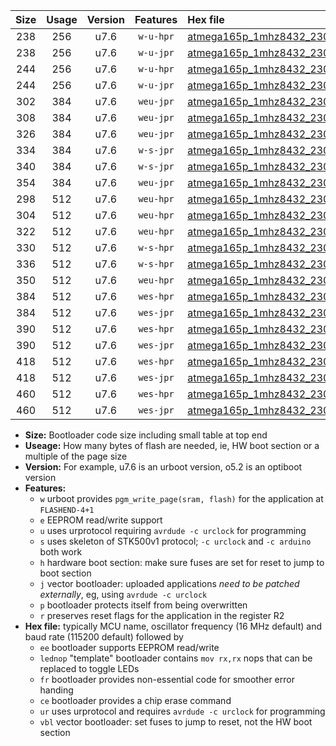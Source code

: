 |Size|Usage|Version|Features|Hex file|
|:-:|:-:|:-:|:-:|:--|
|238|256|u7.6|`w-u-hpr`|[atmega165p_1mhz8432_230400bps_ur.hex](https://raw.githubusercontent.com/stefanrueger/urboot/main/atmega165p_1mhz8432_230400bps_ur.hex)|
|238|256|u7.6|`w-u-jpr`|[atmega165p_1mhz8432_230400bps_ur_vbl.hex](https://raw.githubusercontent.com/stefanrueger/urboot/main/atmega165p_1mhz8432_230400bps_ur_vbl.hex)|
|244|256|u7.6|`w-u-hpr`|[atmega165p_1mhz8432_230400bps_lednop_ur.hex](https://raw.githubusercontent.com/stefanrueger/urboot/main/atmega165p_1mhz8432_230400bps_lednop_ur.hex)|
|244|256|u7.6|`w-u-jpr`|[atmega165p_1mhz8432_230400bps_lednop_ur_vbl.hex](https://raw.githubusercontent.com/stefanrueger/urboot/main/atmega165p_1mhz8432_230400bps_lednop_ur_vbl.hex)|
|302|384|u7.6|`weu-jpr`|[atmega165p_1mhz8432_230400bps_ee_ur_vbl.hex](https://raw.githubusercontent.com/stefanrueger/urboot/main/atmega165p_1mhz8432_230400bps_ee_ur_vbl.hex)|
|308|384|u7.6|`weu-jpr`|[atmega165p_1mhz8432_230400bps_ee_lednop_ur_vbl.hex](https://raw.githubusercontent.com/stefanrueger/urboot/main/atmega165p_1mhz8432_230400bps_ee_lednop_ur_vbl.hex)|
|326|384|u7.6|`weu-jpr`|[atmega165p_1mhz8432_230400bps_ee_lednop_fr_ur_vbl.hex](https://raw.githubusercontent.com/stefanrueger/urboot/main/atmega165p_1mhz8432_230400bps_ee_lednop_fr_ur_vbl.hex)|
|334|384|u7.6|`w-s-jpr`|[atmega165p_1mhz8432_230400bps_vbl.hex](https://raw.githubusercontent.com/stefanrueger/urboot/main/atmega165p_1mhz8432_230400bps_vbl.hex)|
|340|384|u7.6|`w-s-jpr`|[atmega165p_1mhz8432_230400bps_lednop_vbl.hex](https://raw.githubusercontent.com/stefanrueger/urboot/main/atmega165p_1mhz8432_230400bps_lednop_vbl.hex)|
|354|384|u7.6|`weu-jpr`|[atmega165p_1mhz8432_230400bps_ee_lednop_fr_ce_ur_vbl.hex](https://raw.githubusercontent.com/stefanrueger/urboot/main/atmega165p_1mhz8432_230400bps_ee_lednop_fr_ce_ur_vbl.hex)|
|298|512|u7.6|`weu-hpr`|[atmega165p_1mhz8432_230400bps_ee_ur.hex](https://raw.githubusercontent.com/stefanrueger/urboot/main/atmega165p_1mhz8432_230400bps_ee_ur.hex)|
|304|512|u7.6|`weu-hpr`|[atmega165p_1mhz8432_230400bps_ee_lednop_ur.hex](https://raw.githubusercontent.com/stefanrueger/urboot/main/atmega165p_1mhz8432_230400bps_ee_lednop_ur.hex)|
|322|512|u7.6|`weu-hpr`|[atmega165p_1mhz8432_230400bps_ee_lednop_fr_ur.hex](https://raw.githubusercontent.com/stefanrueger/urboot/main/atmega165p_1mhz8432_230400bps_ee_lednop_fr_ur.hex)|
|330|512|u7.6|`w-s-hpr`|[atmega165p_1mhz8432_230400bps.hex](https://raw.githubusercontent.com/stefanrueger/urboot/main/atmega165p_1mhz8432_230400bps.hex)|
|336|512|u7.6|`w-s-hpr`|[atmega165p_1mhz8432_230400bps_lednop.hex](https://raw.githubusercontent.com/stefanrueger/urboot/main/atmega165p_1mhz8432_230400bps_lednop.hex)|
|350|512|u7.6|`weu-hpr`|[atmega165p_1mhz8432_230400bps_ee_lednop_fr_ce_ur.hex](https://raw.githubusercontent.com/stefanrueger/urboot/main/atmega165p_1mhz8432_230400bps_ee_lednop_fr_ce_ur.hex)|
|384|512|u7.6|`wes-hpr`|[atmega165p_1mhz8432_230400bps_ee.hex](https://raw.githubusercontent.com/stefanrueger/urboot/main/atmega165p_1mhz8432_230400bps_ee.hex)|
|384|512|u7.6|`wes-jpr`|[atmega165p_1mhz8432_230400bps_ee_vbl.hex](https://raw.githubusercontent.com/stefanrueger/urboot/main/atmega165p_1mhz8432_230400bps_ee_vbl.hex)|
|390|512|u7.6|`wes-hpr`|[atmega165p_1mhz8432_230400bps_ee_lednop.hex](https://raw.githubusercontent.com/stefanrueger/urboot/main/atmega165p_1mhz8432_230400bps_ee_lednop.hex)|
|390|512|u7.6|`wes-jpr`|[atmega165p_1mhz8432_230400bps_ee_lednop_vbl.hex](https://raw.githubusercontent.com/stefanrueger/urboot/main/atmega165p_1mhz8432_230400bps_ee_lednop_vbl.hex)|
|418|512|u7.6|`wes-hpr`|[atmega165p_1mhz8432_230400bps_ee_lednop_fr.hex](https://raw.githubusercontent.com/stefanrueger/urboot/main/atmega165p_1mhz8432_230400bps_ee_lednop_fr.hex)|
|418|512|u7.6|`wes-jpr`|[atmega165p_1mhz8432_230400bps_ee_lednop_fr_vbl.hex](https://raw.githubusercontent.com/stefanrueger/urboot/main/atmega165p_1mhz8432_230400bps_ee_lednop_fr_vbl.hex)|
|460|512|u7.6|`wes-hpr`|[atmega165p_1mhz8432_230400bps_ee_lednop_fr_ce.hex](https://raw.githubusercontent.com/stefanrueger/urboot/main/atmega165p_1mhz8432_230400bps_ee_lednop_fr_ce.hex)|
|460|512|u7.6|`wes-jpr`|[atmega165p_1mhz8432_230400bps_ee_lednop_fr_ce_vbl.hex](https://raw.githubusercontent.com/stefanrueger/urboot/main/atmega165p_1mhz8432_230400bps_ee_lednop_fr_ce_vbl.hex)|

- **Size:** Bootloader code size including small table at top end
- **Useage:** How many bytes of flash are needed, ie, HW boot section or a multiple of the page size
- **Version:** For example, u7.6 is an urboot version, o5.2 is an optiboot version
- **Features:**
  + `w` urboot provides `pgm_write_page(sram, flash)` for the application at `FLASHEND-4+1`
  + `e` EEPROM read/write support
  + `u` uses urprotocol requiring `avrdude -c urclock` for programming
  + `s` uses skeleton of STK500v1 protocol; `-c urclock` and `-c arduino` both work
  + `h` hardware boot section: make sure fuses are set for reset to jump to boot section
  + `j` vector bootloader: uploaded applications *need to be patched externally*, eg, using `avrdude -c urclock`
  + `p` bootloader protects itself from being overwritten
  + `r` preserves reset flags for the application in the register R2
- **Hex file:** typically MCU name, oscillator frequency (16 MHz default) and baud rate (115200 default) followed by
  + `ee` bootloader supports EEPROM read/write
  + `lednop` "template" bootloader contains `mov rx,rx` nops that can be replaced to toggle LEDs
  + `fr` bootloader provides non-essential code for smoother error handing
  + `ce` bootloader provides a chip erase command
  + `ur` uses urprotocol and requires `avrdude -c urclock` for programming
  + `vbl` vector bootloader: set fuses to jump to reset, not the HW boot section
